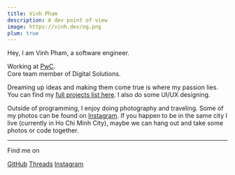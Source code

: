 ```yaml
---
title: Vinh Pham
description: A dev point of view
image: https://vinh.dev/og.png
plum: true
---
```


Hey, I am Vinh Pham, a software engineer.

Working at [PwC](https://pwc.com/).<br>
Core team member of Digital Solutions.<br>

Dreaming up ideas and making them come true is where my passion lies. You can find my [full projects list here](/projects). I also do some UI/UX designing.

Outside of programming, I enjoy doing photography and traveling. Some of my photos can be found on [Instagram](https://www.instagram.com/vinh.phm). If you happen to be in the same city I live (currently in Ho Chi Minh City), maybe we can hang out and take some photos or code together.

<div flex-auto />

***

Find me on

<p flex="~ gap-3 wrap" class="mt--2!">
  <a href="https://github.com/vinhphm" target="_blank"><span op75 i-simple-icons-github /> GitHub</a>
  <a href="https://www.threads.net/@vinh.phm" target="_blank"><span op75 i-fa6-brands-threads /> Threads</a>
  <a href="https://www.instagram.com/vinh.phm" target="_blank"><span op75 i-simple-icons-instagram /> Instagram</a>
</p>
